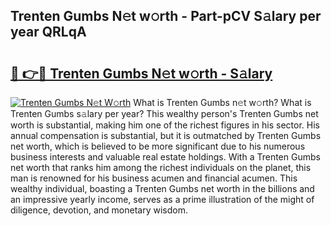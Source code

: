 ## Trenten Gumbs N𝚎t w𝚘rth - Part-pCV S𝚊lary per year QRLqA

# <h2><a href="http://gc1huu.nevu.top/?p=Trenten+Gumbs">🔗 👉🔴 Trenten Gumbs N𝚎t w𝚘rth - S𝚊lary</a></h2>

[![Trenten Gumbs N𝚎t W𝚘rth](https://i.imgur.com/Oavwk0R.jpeg)](http://gc1huu.nevu.top/?p=Trenten+Gumbs)
What is Trenten Gumbs n𝚎t w𝚘rth? What is Trenten Gumbs s𝚊lary per year?
This wealthy person's Trenten Gumbs net worth is substantial, making him one of the richest figures in his sector. His annual compensation is substantial, but it is outmatched by Trenten Gumbs net worth, which is believed to be more significant due to his numerous business interests and valuable real estate holdings. With a Trenten Gumbs net worth that ranks him among the richest individuals on the planet, this man is renowned for his business acumen and financial acumen. This wealthy individual, boasting a Trenten Gumbs net worth in the billions and an impressive yearly income, serves as a prime illustration of the might of diligence, devotion, and monetary wisdom.
